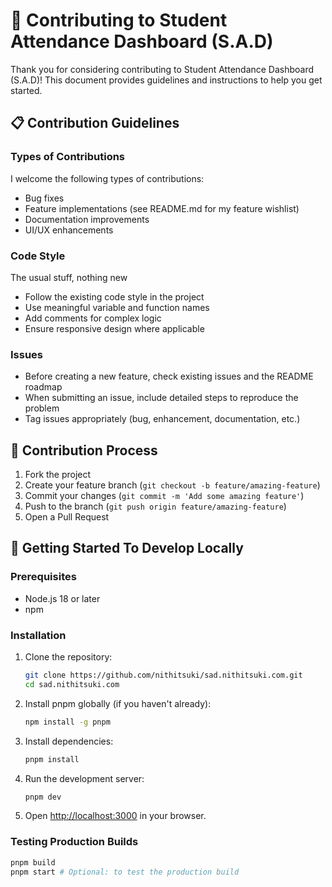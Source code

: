 # 🤝 Contributing to Student Attendance Dashboard (S.A.D)

Thank you for considering contributing to Student Attendance Dashboard (S.A.D)! This document provides guidelines and instructions to help you get started.

## 📋 Contribution Guidelines

### Types of Contributions

I welcome the following types of contributions:

- Bug fixes
- Feature implementations (see README.md for my feature wishlist)
- Documentation improvements
- UI/UX enhancements

### Code Style

The usual stuff, nothing new

- Follow the existing code style in the project
- Use meaningful variable and function names
- Add comments for complex logic
- Ensure responsive design where applicable

### Issues

- Before creating a new feature, check existing issues and the README roadmap
- When submitting an issue, include detailed steps to reproduce the problem
- Tag issues appropriately (bug, enhancement, documentation, etc.)

## 🔄 Contribution Process

1. Fork the project
2. Create your feature branch (`git checkout -b feature/amazing-feature`)
3. Commit your changes (`git commit -m 'Add some amazing feature'`)
4. Push to the branch (`git push origin feature/amazing-feature`)
5. Open a Pull Request

## 🚀 Getting Started To Develop Locally

### Prerequisites

- Node.js 18 or later
- npm

### Installation

1. Clone the repository:

    ```bash
    git clone https://github.com/nithitsuki/sad.nithitsuki.com.git
    cd sad.nithitsuki.com
    ```

2. Install pnpm globally (if you haven't already):

     ```bash
     npm install -g pnpm
     ```

3. Install dependencies:

     ```bash
     pnpm install
     ```

4. Run the development server:

     ```bash
     pnpm dev
     ```

5. Open [http://localhost:3000](http://localhost:3000) in your browser.

### Testing Production Builds

```bash
pnpm build
pnpm start # Optional: to test the production build
```
